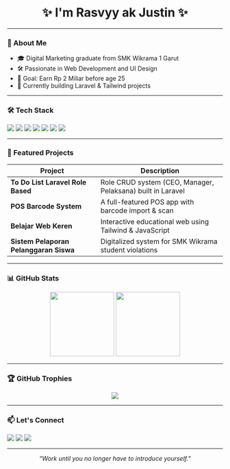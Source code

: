 <h1 align="center">✨ I'm Rasvyy ak Justin ✨</h1>

---

### 🧠 About Me
- 🎓 Digital Marketing graduate from SMK Wikrama 1 Garut
- 🛠️ Passionate in Web Development and UI Design
- 🚀 Goal: Earn Rp 2 Miliar before age 25
- 🌱 Currently building Laravel & Tailwind projects

---

### 🛠 Tech Stack
<p align="left">
  <img src="https://img.shields.io/badge/-HTML5-E34F26?style=flat-square&logo=html5&logoColor=white" />
  <img src="https://img.shields.io/badge/-CSS3-1572B6?style=flat-square&logo=css3" />
  <img src="https://img.shields.io/badge/-TailwindCSS-38B2AC?style=flat-square&logo=tailwind-css" />
  <img src="https://img.shields.io/badge/-JavaScript-F7DF1E?style=flat-square&logo=javascript&logoColor=black" />
  <img src="https://img.shields.io/badge/-PHP-777BB4?style=flat-square&logo=php&logoColor=white" />
  <img src="https://img.shields.io/badge/-Laravel-F72C1F?style=flat-square&logo=laravel&logoColor=white" />
  <img src="https://img.shields.io/badge/-Vite-646CFF?style=flat-square&logo=vite&logoColor=white" />
</p>

---

### 🚀 Featured Projects
| Project | Description |
|--------|-------------|
| **To Do List Laravel Role Based** | Role CRUD system (CEO, Manager, Pelaksana) built in Laravel |
| **POS Barcode System** | A full-featured POS app with barcode import & scan |
| **Belajar Web Keren** | Interactive educational web using Tailwind & JavaScript |
| **Sistem Pelaporan Pelanggaran Siswa** | Digitalized system for SMK Wikrama student violations |

---

### 📊 GitHub Stats

<p align="center">
  <img src="https://github-readme-stats.vercel.app/api?username=Rasviy&show_icons=true&theme=tokyonight" height="150" />
  <img src="https://github-readme-stats.vercel.app/api/top-langs/?username=Rasviy&layout=compact&theme=tokyonight" height="150" />
</p>

---

### 🏆 GitHub Trophies

<p align="center">
  <img src="https://github-profile-trophy.vercel.app/?username=Rasviy&theme=onedark&column=7" />
</p>

---

### 📫 Let's Connect
<p align="left">
  <a href="mailto:rasvyy@email.com"><img src="https://img.shields.io/badge/-Email-D14836?style=flat-square&logo=gmail&logoColor=white" /></a>
  <a href="https://linkedin.com/in/rasviy"><img src="https://img.shields.io/badge/-LinkedIn-0077B5?style=flat-square&logo=linkedin" /></a>
  <!-- Optional portfolio -->
  <a href="https://rasviy.dev"><img src="https://img.shields.io/badge/-Portfolio-24292e?style=flat-square&logo=github&logoColor=white" /></a>
</p>

---

<p align="center">
  <i>“Work until you no longer have to introduce yourself.”</i>
</p>

